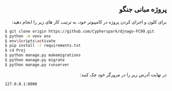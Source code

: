 <div dir="rtl">

## پروژه مبانی جنگو 
 برای کلون و اجرای کردن پروژه در کامپیوتر  خود، به ترتیب کار های زیر را انجام دهید:

</div>

```sh
$ git clone origin https://github.com/Cypherspark/djnago-FC99.git
$ python -m venv env
$ env\Scripts\activate
$ pip install -r requirements.txt
$ cd Proj 
$ python manage.py makemigrations
$ python manage.py migrate
$ python manage.py runserver
```

<div dir="rtl">

در نهایت آدرس زیر را در مرورگر خود چک کنید:

</div>

```sh
127.0.0.1:8000
```
